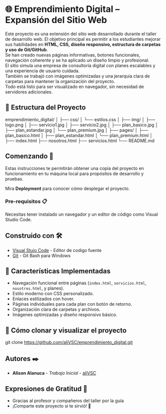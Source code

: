 # 🌐 Emprendimiento Digital – Expansión del Sitio Web

Este proyecto es una extensión del sitio web desarrollado durante el taller de desarrollo web. El objetivo principal es permitir a los estudiantes mejorar sus habilidades en **HTML, CSS, diseño responsivo, estructura de carpetas y uso de Git/GitHub**.  
Se han creado nuevas páginas informativas, botones funcionales, navegación coherente y se ha aplicado un diseño limpio y profesional.  
El sitio simula una empresa de consultoría digital con planes escalables y una experiencia de usuario cuidada.  
También se trabajó con imágenes optimizadas y una jerarquía clara de carpetas para mantener la organización del proyecto.  
Todo está listo para ser visualizado en navegador, sin necesidad de servidores adicionales.

## 📁 Estructura del Proyecto

emprendimiento_digital/
│
├── css/
│ └── estilos.css
│
├── img/
│ ├── logo.png
│ ├── servicio1.jpg
│ ├── servicio2.jpg
│ ├── plan_basico.jpg
│ ├── plan_estandar.jpg
│ └── plan_premium.jpg
│
├── pages/
│ ├── plan_basico.html
│ ├── plan_estandar.html
│ └── plan_premium.html
│
├── index.html
├── nosotros.html
├── servicios.html
└── README.md

## Comenzando 🚀

Estas instrucciones te permitirán obtener una copia del proyecto en funcionamiento en tu máquina local para propósitos de desarrollo y pruebas.

Mira **Deployment** para conocer cómo desplegar el proyecto.

### Pre-requisitos 📋

Necesitas tener instalado un navegador y un editor de código como Visual Studio Code.

## Construido con 🛠️

* [Visual Stuio Code](https://code.visualstudio.com/) - Editor de codigo fuente
* [Git](https://github.com/) - Git Bash para Windows

## 🚀 Características Implementadas

- Navegación funcional entre páginas (`index.html`, `servicios.html`, `nosotros.html`, y planes).
- Estilo moderno con CSS personalizado.
- Enlaces estilizados con hover.
- Páginas individuales para cada plan con botón de retorno.
- Organización clara de carpetas y archivos.
- Imágenes optimizadas y diseño responsivo básico.



## 🧪 Cómo clonar y visualizar el proyecto

git clone https://github.com/aliVSC/emprendimiento_digital.git

## Autores ✒️

* **Alison Alanuca** - *Trabajo Inicial* - [aliVSC](https://github.com/aliVSC)

## Expresiones de Gratitud 🎁

* Gracias al profesor y compañeros del taller por la guía
* ¡Comparte este proyecto si te sirvió! 📢